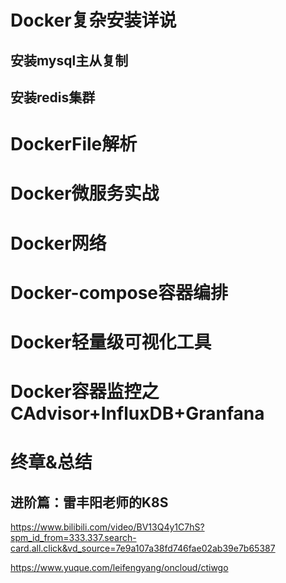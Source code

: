 # Docker复杂安装详说
## 安装mysql主从复制

## 安装redis集群

# DockerFile解析

# Docker微服务实战

# Docker网络

# Docker-compose容器编排

# Docker轻量级可视化工具

# Docker容器监控之CAdvisor+InfluxDB+Granfana

# 终章&总结

## 进阶篇：雷丰阳老师的K8S

https://www.bilibili.com/video/BV13Q4y1C7hS?spm_id_from=333.337.search-card.all.click&vd_source=7e9a107a38fd746fae02ab39e7b65387

https://www.yuque.com/leifengyang/oncloud/ctiwgo

